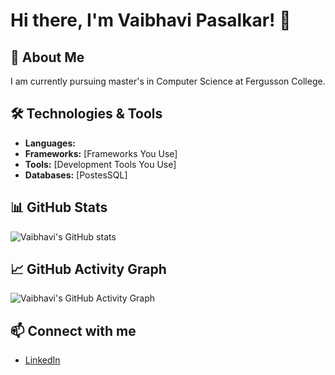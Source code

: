 # Hi there, I'm Vaibhavi Pasalkar! 👋

## 🚀 About Me

I am currently pursuing master's in Computer Science at Fergusson College.



## 🛠️ Technologies & Tools

- **Languages:** 
- **Frameworks:** [Frameworks You Use]
- **Tools:** [Development Tools You Use]
- **Databases:** [PostesSQL]

## 📊 GitHub Stats

![Vaibhavi's GitHub stats](https://github-readme-stats.vercel.app/api?username=pasalkarvaibhavi&show_icons=true&theme=radical)



## 📈 GitHub Activity Graph

![Vaibhavi's GitHub Activity Graph](https://activity-graph.herokuapp.com/graph?username=pasalkarvaibhavi&theme=react-dark)

## 📫 Connect with me

- [LinkedIn](in/vaibhavi-pasalkar-0664a2319)




